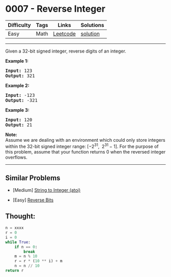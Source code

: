# 0007 - Reverse Integer

Difficulty  | Tags | Links | Solutions
----------- | ---- | ----- | -----
Easy | Math | [Leetcode](https://leetcode.com/problems/reverse-integer) | [solution](https://leetcode.com/problems/reverse-integer/solution/)

-----------

<p>Given a 32-bit signed integer, reverse digits of an integer.</p>

<p><strong>Example 1:</strong></p>

<pre>
<strong>Input:</strong> 123
<strong>Output:</strong> 321
</pre>

<p><strong>Example 2:</strong></p>

<pre>
<strong>Input:</strong> -123
<strong>Output:</strong> -321
</pre>

<p><strong>Example 3:</strong></p>

<pre>
<strong>Input:</strong> 120
<strong>Output:</strong> 21
</pre>

<p><strong>Note:</strong><br />
Assume we are dealing with an environment which could only store integers within the 32-bit signed integer range: [&minus;2<sup>31</sup>,&nbsp; 2<sup>31&nbsp;</sup>&minus; 1]. For the purpose of this problem, assume that your function returns 0 when the reversed integer overflows.</p>


-----------


## Similar Problems

- [Medium] [String to Integer (atoi)](string-to-integer-atoi)

- [Easy] [Reverse Bits](reverse-bits)




## Thought:

```python
n = xxxx
r = 0
i = 0
while True:
    if n == 0:
        break
    m = n % 10
    r = r * (10 ** i) + m
    n = n // 10
return r
```

